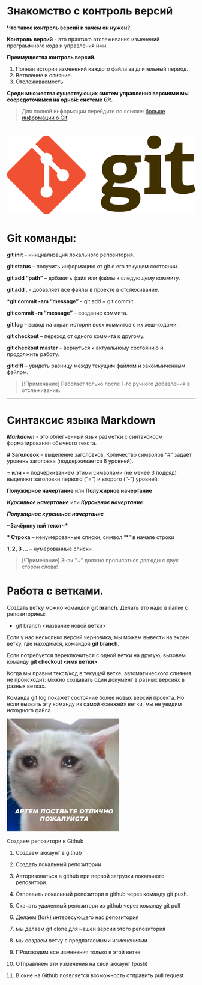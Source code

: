 # Знакомство с контроль версий

__Что такое контроль версий и зачем он нужен?__

__Контроль версий__ - это практика отслеживания изменений программного кода и управления ими.

__Преимущества контроль версий.__

1. Полная история изменений каждого файла за длительный период.
2. Ветвление и слияние.
3. Отслеживаемость.

__Среди множества существующих систем управления версиями мы сосредоточимся на одной: системе *Git*.__

> Для полной информации перейдите по ссылке: [больше информации о Git](https://www.atlassian.com/ru/git/tutorials/what-is-version-control)

![Git image](Git.png)
===
# Git команды:

__git init__ – инициализация локального репозитория.

__git status__ – получить информацию от git о его текущем состоянии.

__git add “path”__ – добавить файл или файлы к следующему коммиту.

__git add .__ - добавляет все файлы в проекте в отслеживание.

__*git commit -am “message”__ - git add + git commit.

__git commit -m “message”__ – создание коммита.

__git log__ – вывод на экран истории всех коммитов с их хеш-кодами.

__git checkout__ – переход от одного коммита к другому.

__git checkout master__ – вернуться к актуальному состоянию и продолжить работу.

__git diff__ – увидеть разницу между текущим файлом и закоммиченным файлом.

>[!Примечание]
>Работает только после 1-го ручного добавления в отслеживание.
---

# Синтаксис языка Markdown

___Markdown___ - это облегченный язык разметки с синтаксисом форматирования обычного текста.

__# Заголовок__ – выделение заголовков. Количество символов “#” задаёт уровень заголовка  (поддерживается 6 уровней).

__= или -__ – подчёркиванием этими символами (не менее 3 подряд) выделяют заголовки  первого (“=”) и второго (“-”) уровней.

____Полужирное начертание____ или ____Полужирное начертание____

__*Курсивное начертание*__ или ___Курсивное начертание___

__*__Полужирное курсивное начертание__*__

__~Зачёркнутый текст~*__

__* Строка__ – ненумерованные списки, символ “*” в начале строки

__1, 2, 3 …__ – нумерованные списки

>[!Примечание]
>Знак "~" должно прописаться дважды с двух сторон слова!

# Работа с ветками.

Создать ветку можно командой **git branch**.
Делать это надо в папке с репозиторием: 

* git branch <название новой ветки>

Если у нас несколько версий черновика, мы можем вывести на экран ветку, где находимся, командой **git branch**.

Если потребуется переключиться с одной ветки на другую, вызовем команду **git checkout <имя ветки>**

Когда мы правим текст/код в текущей ветке, автоматического слияния не происходит: можно создавать один документ в разных версиях в разных ветках. 

Команда git log покажет состояние более новых версий проекта. Но если вызвать эту команду из самой «свежей» ветки, мы не увидим исходного файла.

![cat image](cat.png)

Создаем репозитори в Github

1. Создаем аккаунт в github
2. Создать локальный репозитории
3. Авторизоваться в github при первой загрузки локального репозитори.
4. Отправить локальный репозитори в github через команду git push.
5. Скачать удаленный репозитори из github через команду git pull

1. Делаем (fork) интересующего нас репозитория
2. мы делаем git clone для нашей версии этого репозитория
3. мы создаем ветку с предлагаемыми изменениями
4. ПРоизводим все изменения только в этой ветке
5. ОТправляем эти изменения на свой аккаунт (push)
6. В окне на Github появляется возможность отправить pull request
